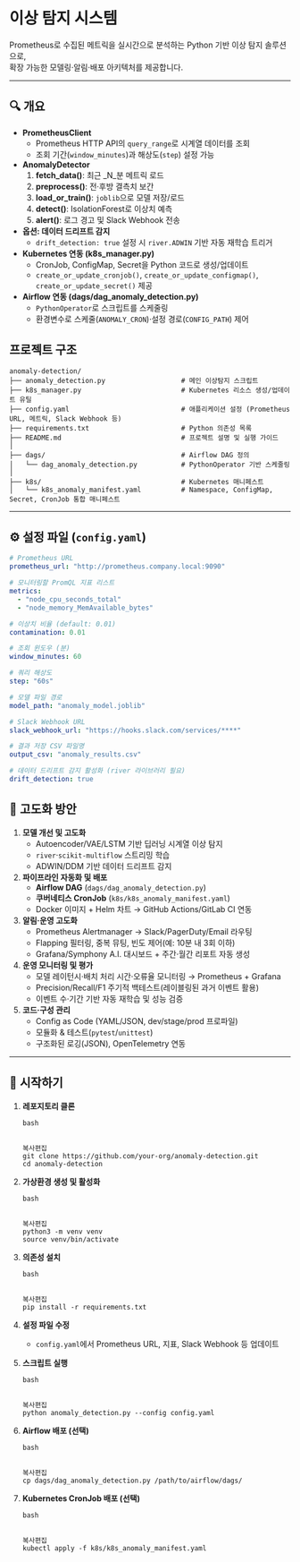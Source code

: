 # 이상 탐지 시스템

Prometheus로 수집된 메트릭을 실시간으로 분석하는 Python 기반 이상 탐지 솔루션으로,  
확장 가능한 모델링·알림·배포 아키텍처를 제공합니다.

---

## 🔍 개요

- **PrometheusClient**  
  - Prometheus HTTP API의 `query_range`로 시계열 데이터를 조회  
  - 조회 기간(`window_minutes`)과 해상도(`step`) 설정 가능  
- **AnomalyDetector**  
  1. **fetch_data()**: 최근 _N_분 메트릭 로드  
  2. **preprocess()**: 전·후방 결측치 보간  
  3. **load_or_train()**: `joblib`으로 모델 저장/로드  
  4. **detect()**: IsolationForest로 이상치 예측  
  5. **alert()**: 로그 경고 및 Slack Webhook 전송  
- **옵션: 데이터 드리프트 감지**  
  - `drift_detection: true` 설정 시 `river.ADWIN` 기반 자동 재학습 트리거  
- **Kubernetes 연동 (k8s_manager.py)**  
  - CronJob, ConfigMap, Secret을 Python 코드로 생성/업데이트  
  - `create_or_update_cronjob()`, `create_or_update_configmap()`, `create_or_update_secret()` 제공  
- **Airflow 연동 (dags/dag_anomaly_detection.py)**  
  - `PythonOperator`로 스크립트를 스케줄링  
  - 환경변수로 스케줄(`ANOMALY_CRON`)·설정 경로(`CONFIG_PATH`) 제어  



## 프로젝트 구조

```
anomaly-detection/
├── anomaly_detection.py                   # 메인 이상탐지 스크립트
├── k8s_manager.py                         # Kubernetes 리소스 생성/업데이트 유틸
├── config.yaml                            # 애플리케이션 설정 (Prometheus URL, 메트릭, Slack Webhook 등)
├── requirements.txt                       # Python 의존성 목록
├── README.md                              # 프로젝트 설명 및 실행 가이드
│
├── dags/                                  # Airflow DAG 정의
│   └── dag_anomaly_detection.py           # PythonOperator 기반 스케줄링
│
├── k8s/                                   # Kubernetes 매니페스트
│   └── k8s_anomaly_manifest.yaml          # Namespace, ConfigMap, Secret, CronJob 통합 매니페스트
```


---

## ⚙️ 설정 파일 (`config.yaml`)

```yaml
# Prometheus URL
prometheus_url: "http://prometheus.company.local:9090"

# 모니터링할 PromQL 지표 리스트
metrics:
  - "node_cpu_seconds_total"
  - "node_memory_MemAvailable_bytes"

# 이상치 비율 (default: 0.01)
contamination: 0.01

# 조회 윈도우 (분)
window_minutes: 60

# 쿼리 해상도
step: "60s"

# 모델 파일 경로
model_path: "anomaly_model.joblib"

# Slack Webhook URL
slack_webhook_url: "https://hooks.slack.com/services/****"

# 결과 저장 CSV 파일명
output_csv: "anomaly_results.csv"

# 데이터 드리프트 감지 활성화 (river 라이브러리 필요)
drift_detection: true
```



## 🚀 고도화 방안

1. **모델 개선 및 고도화**
   - Autoencoder/VAE/LSTM 기반 딥러닝 시계열 이상 탐지
   - `river`·`scikit-multiflow` 스트리밍 학습
   - ADWIN/DDM 기반 데이터 드리프트 감지
2. **파이프라인 자동화 및 배포**
   - **Airflow DAG** (`dags/dag_anomaly_detection.py`)
   - **쿠버네티스 CronJob** (`k8s/k8s_anomaly_manifest.yaml`)
   - Docker 이미지 + Helm 차트 → GitHub Actions/GitLab CI 연동
3. **알림·운영 고도화**
   - Prometheus Alertmanager → Slack/PagerDuty/Email 라우팅
   - Flapping 필터링, 중복 뮤팅, 빈도 제어(예: 10분 내 3회 이하)
   - Grafana/Symphony A.I. 대시보드 + 주간·월간 리포트 자동 생성
4. **운영 모니터링 및 평가**
   - 모델 레이턴시·배치 처리 시간·오류율 모니터링 → Prometheus + Grafana
   - Precision/Recall/F1 주기적 백테스트(레이블링된 과거 이벤트 활용)
   - 이벤트 수·기간 기반 자동 재학습 및 성능 검증
5. **코드·구성 관리**
   - Config as Code (YAML/JSON, dev/stage/prod 프로파일)
   - 모듈화 & 테스트(`pytest`/`unittest`)
   - 구조화된 로깅(JSON), OpenTelemetry 연동

------

## 🚀 시작하기

1. **레포지토리 클론**

   ```
   bash
   
   
   복사편집
   git clone https://github.com/your-org/anomaly-detection.git
   cd anomaly-detection
   ```

2. **가상환경 생성 및 활성화**

   ```
   bash
   
   
   복사편집
   python3 -m venv venv
   source venv/bin/activate
   ```

3. **의존성 설치**

   ```
   bash
   
   
   복사편집
   pip install -r requirements.txt
   ```

4. **설정 파일 수정**

   - `config.yaml`에서 Prometheus URL, 지표, Slack Webhook 등 업데이트

5. **스크립트 실행**

   ```
   bash
   
   
   복사편집
   python anomaly_detection.py --config config.yaml
   ```

6. **Airflow 배포 (선택)**

   ```
   bash
   
   
   복사편집
   cp dags/dag_anomaly_detection.py /path/to/airflow/dags/
   ```

7. **Kubernetes CronJob 배포 (선택)**

   ```
   bash
   
   
   복사편집
   kubectl apply -f k8s/k8s_anomaly_manifest.yaml
   ```